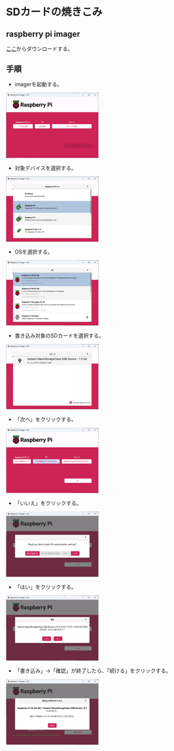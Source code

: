 # SDカードの焼きこみ

## raspberry pi imager

[ここ](https://www.raspberrypi.com/software/)からダウンロードする。

## 手順

* imagerを起動する。

<img src="./images/1.png" width="50%">

* 対象デバイスを選択する。

<img src="./images/2.png" width="50%">

* OSを選択する。

<img src="./images/3.png" width="50%">

* 書き込み対象のSDカードを選択する。

<img src="./images/4.png" width="50%">

* 「次へ」をクリックする。

<img src="./images/5.png" width="50%">

* 「いいえ」をクリックする。

<img src="./images/6.png" width="50%">

* 「はい」をクリックする。

<img src="./images/7.png" width="50%">

* 「書き込み」→「確認」が終了したら、「続ける」をクリックする。

<img src="./images/8.png" width="50%">

